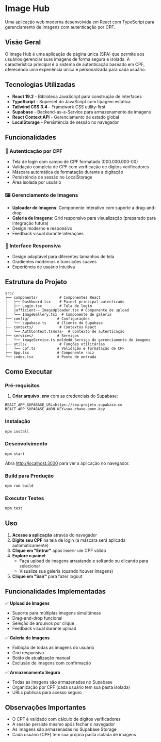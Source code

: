 # Image Hub

Uma aplicação web moderna desenvolvida em React com TypeScript para gerenciamento de imagens com autenticação por CPF.

## Visão Geral

O Image Hub é uma aplicação de página única (SPA) que permite aos usuários gerenciar suas imagens de forma segura e isolada. A característica principal é o sistema de autenticação baseado em CPF, oferecendo uma experiência única e personalizada para cada usuário.

## Tecnologias Utilizadas

- **React 19.2** - Biblioteca JavaScript para construção de interfaces
- **TypeScript** - Superset do JavaScript com tipagem estática
- **Tailwind CSS 3.4** - Framework CSS utility-first
- **Supabase** - Backend-as-a-Service para armazenamento de imagens
- **React Context API** - Gerenciamento de estado global
- **LocalStorage** - Persistência de sessão no navegador

## Funcionalidades

### 🔐 Autenticação por CPF
- Tela de login com campo de CPF formatado (000.000.000-00)
- Validação completa de CPF com verificação de dígitos verificadores
- Máscara automática de formatação durante a digitação
- Persistência de sessão no LocalStorage
- Área isolada por usuário

### 🖼️ Gerenciamento de Imagens
- **Uploader de Imagens**: Componente interativo com suporte a drag-and-drop
- **Galeria de Imagens**: Grid responsivo para visualização (preparado para integração futura)
- Design moderno e responsivo
- Feedback visual durante interações

### 🎨 Interface Responsiva
- Design adaptável para diferentes tamanhos de tela
- Gradientes modernos e transições suaves
- Experiência de usuário intuitiva

## Estrutura do Projeto

```
src/
├── components/          # Componentes React
│   ├── Dashboard.tsx    # Painel principal autenticado
│   ├── Login.tsx        # Tela de login
│   ├ufficient── ImageUploader.tsx # Componente de upload
│   └── ImageGallery.tsx  # Componente de galeria
├── config/             # Configurações
│   └── supabase.ts     # Cliente do Supabase
├── contexts/            # Contextos React
│   └── AuthContext.tsлота-  # Contexto de autenticação
├── services/           # Serviços
│   └── imageService.ts molded# Serviço de gerenciamento de imagens
├── utils/               # Funções utilitárias
│   └── cpf.ts          # Validação e formatação de CPF
├── App.tsx             # Componente raiz
└── index.tsx           # Ponto de entrada
```

## Como Executar

### Pré-requisitos

1. **Criar arquivo .env** com as credenciais do Supabase:
```env
REACT_APP_SUPABASE_URL=https://seu-projeto.supabase.co
REACT_APP_SUPABASE_ANON_KEY=sua-chave-anon-key
```

### Instalação

```bash
npm install
```

### Desenvolvimento

```bash
npm start
```

Abra [http://localhost:3000](http://localhost:3000) para ver a aplicação no navegador.

### Build para Produção

```bash
npm run build
```

### Executar Testes

```bash
npm test
```

## Uso

1. **Acesse a aplicação** através do navegador
2. **Digite seu CPF** na tela de login (a máscara será aplicada automaticamente)
3. **Clique em "Entrar"** após inserir um CPF válido
4. **Explore o painel**:
   - Faça upload de imagens arrastando e soltando ou clicando para selecionar
   - Visualize sua galeria (quando houver imagens)
5. **Clique em "Sair"** para fazer logout

## Funcionalidades Implementadas

✅ **Upload de Imagens**
- Suporte para múltiplas imagens simultâneas
- Drag-and-drop funcional
- Seleção de arquivos por clique
- Feedback visual durante upload

✅ **Galeria de Imagens**
- Exibição de todas as imagens do usuário
- Grid responsivo
- Botão de atualização manual
- Exclusão de imagens com confirmação

✅ **Armazenamento Seguro**
- Todas as imagens são armazenadas no Supabase
- Organização por CPF (cada usuário tem sua pasta isolada)
- URLs públicas para acesso seguro

## Observações Importantes

- O CPF é validado com cálculo de dígitos verificadores
- A sessão persiste mesmo após fechar o navegador
- As imagens são armazenadas no Supabase Storage
- Cada usuário (CPF) tem sua própria pasta isolada de imagens